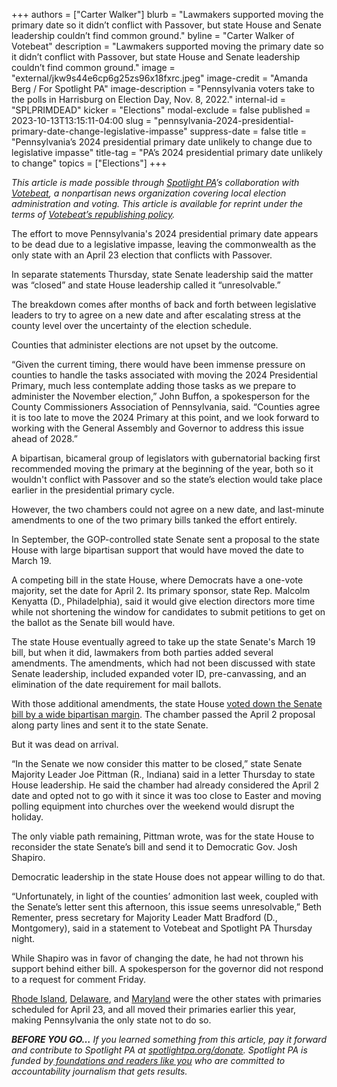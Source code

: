 +++
authors = ["Carter Walker"]
blurb = "Lawmakers supported moving the primary date so it didn’t conflict with Passover, but state House and Senate leadership couldn’t find common ground."
byline = "Carter Walker of Votebeat"
description = "Lawmakers supported moving the primary date so it didn’t conflict with Passover, but state House and Senate leadership couldn’t find common ground."
image = "external/jkw9s44e6cp6g25zs96x18fxrc.jpeg"
image-credit = "Amanda Berg / For Spotlight PA"
image-description = "Pennsylvania voters take to the polls in Harrisburg on Election Day, Nov. 8, 2022."
internal-id = "SPLPRIMDEAD"
kicker = "Elections"
modal-exclude = false
published = 2023-10-13T13:15:11-04:00
slug = "pennsylvania-2024-presidential-primary-date-change-legislative-impasse"
suppress-date = false
title = "Pennsylvania’s 2024 presidential primary date unlikely to change due to legislative impasse"
title-tag = "PA’s 2024 presidential primary date unlikely to change"
topics = ["Elections"]
+++

<em>This article is made possible through </em><a href="https://www.spotlightpa.org/"><em>Spotlight PA</em></a><em>’s collaboration with </em><a href="https://www.votebeat.org/"><em>Votebeat</em></a><em>, a nonpartisan news organization covering local election administration and voting. This article is available for reprint under the terms of </em><a href="https://www.votebeat.org/pages/republishing"><em>Votebeat’s republishing policy</em></a><em>.</em>

The effort to move Pennsylvania&#39;s 2024 presidential primary date appears to be dead due to a legislative impasse, leaving the commonwealth as the only state with an April 23 election that conflicts with Passover.

In separate statements Thursday, state Senate leadership said the matter was “closed” and state House leadership called it “unresolvable.”

The breakdown comes after months of back and forth between legislative leaders to try to agree on a new date and after escalating stress at the county level over the uncertainty of the election schedule.

<script src="https://www.spotlightpa.org/embed.js" async></script><div data-spl-embed-version="1" data-spl-src="https://www.spotlightpa.org/embeds/newsletter/"></div>

Counties that administer elections are not upset by the outcome.

“Given the current timing, there would have been immense pressure on counties to handle the tasks associated with moving the 2024 Presidential Primary, much less contemplate adding those tasks as we prepare to administer the November election,” John Buffon, a spokesperson for the County Commissioners Association of Pennsylvania, said. “Counties agree it is too late to move the 2024 Primary at this point, and we look forward to working with the General Assembly and Governor to address this issue ahead of 2028.”

A bipartisan, bicameral group of legislators with gubernatorial backing first recommended moving the primary at the beginning of the year, both so it wouldn&#39;t conflict with Passover and so the state’s election would take place earlier in the presidential primary cycle.

However, the two chambers could not agree on a new date, and last-minute amendments to one of the two primary bills tanked the effort entirely.

In September, the GOP-controlled state Senate sent a proposal to the state House with large bipartisan support that would have moved the date to March 19.

A competing bill in the state House, where Democrats have a one-vote majority, set the date for April 2. Its primary sponsor, state Rep. Malcolm Kenyatta (D., Philadelphia), said it would give election directors more time while not shortening the window for candidates to submit petitions to get on the ballot as the Senate bill would have.

The state House eventually agreed to take up the state Senate&#39;s March 19 bill, but when it did, lawmakers from both parties added several amendments. The amendments, which had not been discussed with state Senate leadership, included expanded voter ID, pre-canvassing, and an elimination of the date requirement for mail ballots.

With those additional amendments, the state House <a href="https://www.spotlightpa.org/news/2023/10/pennsylvania-2024-presidential-primary-date-legislation-change-house/">voted down the Senate bill by a wide bipartisan margin</a>. The chamber passed the April 2 proposal along party lines and sent it to the state Senate.

But it was dead on arrival.

“In the Senate we now consider this matter to be closed,” state Senate Majority Leader Joe Pittman (R., Indiana) said in a letter Thursday to state House leadership. He said the chamber had already considered the April 2 date and opted not to go with it since it was too close to Easter and moving polling equipment into churches over the weekend would disrupt the holiday.

The only viable path remaining, Pittman wrote, was for the state House to reconsider the state Senate’s bill and send it to Democratic Gov. Josh Shapiro.

<script src="https://www.spotlightpa.org/embed.js" async></script><div data-spl-embed-version="1" data-spl-src="https://www.spotlightpa.org/embeds/donate/"></div>

Democratic leadership in the state House does not appear willing to do that.

“Unfortunately, in light of the counties’ admonition last week, coupled with the Senate’s letter sent this afternoon, this issue seems unresolvable,” Beth Rementer, press secretary for Majority Leader Matt Bradford (D., Montgomery), said in a statement to Votebeat and Spotlight PA Thursday night.

While Shapiro was in favor of changing the date, he had not thrown his support behind either bill. A spokesperson for the governor did not respond to a request for comment Friday.

<a href="https://legiscan.com/RI/bill/H6309/2023">Rhode Island</a>, <a href="https://legis.delaware.gov/BillDetail?LegislationId=140467">Delaware</a>, and <a href="http://www.washingtonjewishweek.com/maryland-primary-election-date-moved-avoiding-passover-2024/">Maryland</a> were the other states with primaries scheduled for April 23, and all moved their primaries earlier this year, making Pennsylvania the only state not to do so.<strong><em></em></strong>

<strong><em>BEFORE YOU GO…</em></strong><em> If you learned something from this article, pay it forward and contribute to Spotlight PA at </em><a href="http://spotlightpa.org/donate"><em>spotlightpa.org/donate</em></a><em>. Spotlight PA is funded by</em><a href="https://www.spotlightpa.org/support"><em> foundations and readers like you</em></a><em> who are committed to accountability journalism that gets results.</em>

